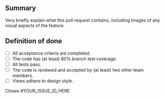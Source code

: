 ## Summary
Very briefly explain what this pull request contains, including images of any visual aspects of the feature.

## Definition of done
- [ ] All acceptance criteria are completed.
- [ ] The code has (at least) 80% branch test coverage.
- [ ] All tests pass.
- [ ] The code is reviewed and accepted by (at least) two other team members.
- [ ] Views adhere to design style.

Closes #YOUR_ISSUE_ID_HERE
